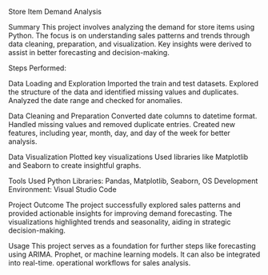 Store Item Demand Analysis

Summary
This project involves analyzing the demand for store items using Python.
The focus is on understanding sales patterns and trends through data cleaning,
preparation, and visualization. Key insights were derived to assist in better
forecasting and decision-making.

Steps Performed: 

Data Loading and Exploration
Imported the train and test datasets.
Explored the structure of the data and identified missing values and duplicates.
Analyzed the date range and checked for anomalies.

Data Cleaning and Preparation
Converted date columns to datetime format.
Handled missing values and removed duplicate entries.
Created new features, including year, month, day, and day of the week for better analysis.

Data Visualization
Plotted key visualizations
Used libraries like Matplotlib and Seaborn to create insightful graphs.

Tools Used
Python Libraries: Pandas, Matplotlib, Seaborn, OS
Development Environment: Visual Studio Code

Project Outcome
The project successfully explored sales patterns and provided actionable insights
for improving demand forecasting. The visualizations highlighted trends and
seasonality, aiding in strategic decision-making.

Usage
This project serves as a foundation for further steps like forecasting using ARIMA.
Prophet, or machine learning models. It can also be integrated into real-time.
operational workflows for sales analysis.
